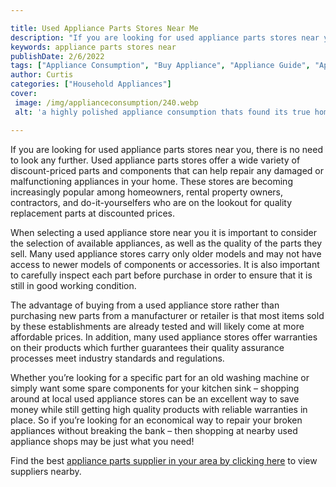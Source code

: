```yaml
---

title: Used Appliance Parts Stores Near Me
description: "If you are looking for used appliance parts stores near you, there is no need to look any further. Used appliance parts stores off...get more detail"
keywords: appliance parts stores near
publishDate: 2/6/2022
tags: ["Appliance Consumption", "Buy Appliance", "Appliance Guide", "Appliance Parts"]
author: Curtis
categories: ["Household Appliances"]
cover: 
 image: /img/applianceconsumption/240.webp
 alt: 'a highly polished appliance consumption thats found its true home'

---
```


If you are looking for used appliance parts stores near you, there is no need to look any further. Used appliance parts stores offer a wide variety of discount-priced parts and components that can help repair any damaged or malfunctioning appliances in your home. These stores are becoming increasingly popular among homeowners, rental property owners, contractors, and do-it-yourselfers who are on the lookout for quality replacement parts at discounted prices. 

When selecting a used appliance store near you it is important to consider the selection of available appliances, as well as the quality of the parts they sell. Many used appliance stores carry only older models and may not have access to newer models of components or accessories. It is also important to carefully inspect each part before purchase in order to ensure that it is still in good working condition. 

The advantage of buying from a used appliance store rather than purchasing new parts from a manufacturer or retailer is that most items sold by these establishments are already tested and will likely come at more affordable prices. In addition, many used appliance stores offer warranties on their products which further guarantees their quality assurance processes meet industry standards and regulations. 

Whether you’re looking for a specific part for an old washing machine or simply want some spare components for your kitchen sink – shopping around at local used appliance stores can be an excellent way to save money while still getting high quality products with reliable warranties in place. So if you’re looking for an economical way to repair your broken appliances without breaking the bank – then shopping at nearby used appliance shops may be just what you need!

Find the best <a href="/pages/appliance-parts-suppliers/">appliance parts supplier in your area by clicking here</a> to view suppliers nearby.
